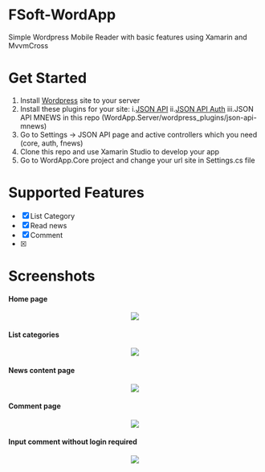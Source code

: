 # FSoft-WordApp
Simple Wordpress Mobile Reader with basic features using Xamarin and MvvmCross

# Get Started
1. Install <a href="https://wordpress.org/">Wordpress</a> site to your server
2. Install these plugins for your site:
i.<a href="https://wordpress.org/plugins/json-api/">JSON API</a>
ii.<a href="https://wordpress.org/plugins/json-api-auth/">JSON API Auth</a>
iii.JSON API MNEWS in this repo (WordApp.Server/wordpress_plugins/json-api-mnews)
3. Go to Settings -> JSON API page and active controllers which you need (core, auth, fnews)
4. Clone this repo and use Xamarin Studio to develop your app
5. Go to WordApp.Core project and change your url site in Settings.cs file

# Supported Features
- [x] List Category
- [x] Read news
- [x] Comment
- [x]

# Screenshots
#### Home page
<p align="center">
<img style="-webkit-user-select: none;" src="https://raw.githubusercontent.com/fpt-software/FSoft-WordApp/develop/Screenshots/ios/WordApp-Home.png">
</p>

#### List categories
<p align="center">
<img style="-webkit-user-select: none;" src="https://raw.githubusercontent.com/fpt-software/FSoft-WordApp/develop/Screenshots/ios/WordApp-Menu.png">
</p>

#### News content page
<p align="center">
<img style="-webkit-user-select: none;" src="https://raw.githubusercontent.com/fpt-software/FSoft-WordApp/develop/Screenshots/ios/WordApp-Detail.png">
</p>

#### Comment page
<p align="center">
<img style="-webkit-user-select: none;" src="https://raw.githubusercontent.com/fpt-software/FSoft-WordApp/develop/Screenshots/ios/WordApp-Comment.png">
</p>

#### Input comment without login required
<p align="center">
<img style="-webkit-user-select: none;" src="https://raw.githubusercontent.com/fpt-software/FSoft-WordApp/develop/Screenshots/ios/WordApp-Comment-Input.png">
</p>
